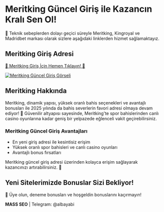 <h1>Meritking Güncel Giriş ile Kazancın Kralı Sen Ol!</h1>
<p>📢 Teknik sebeplerden dolayı geçici süreyle Meritking, Kingroyal ve Madridbet markası olarak sizlere aşağıdaki linklerden hizmet sağlamaktayız.</p>
<h2>Meritking Giriş Adresi</h2>
<p>
  <a href="https://heylink.me/bonusdunyasi/" title="Meritking Giriş Adresi">🔗 Meritking Giriş İçin Hemen Tıklayın! 🔗</a>
</p>
<p>
  <a href="https://resimlink.com/Iv2mkq4UdQL" title="ResimLink - Resim Yükle">
    <img src="https://r.resimlink.com/Iv2mkq4UdQL.jpg" alt="Meritking Güncel Giriş Görseli" title="Meritking Güncel Giriş Görseli">
  </a>
</p>
<h2>Meritking Hakkında</h2>
<p>Meritking, dinamik yapısı, yüksek oranlı bahis seçenekleri ve avantajlı bonusları ile 2025 yılında da bahis severlerin favori adresi olmaya devam ediyor! 🎰 Güvenilir altyapısı sayesinde, Meritking'te spor bahislerinden canlı casino oyunlarına kadar geniş bir yelpazede eğlenceli vakit geçirebilirsiniz.</p>
<h3>Meritking Güncel Giriş Avantajları</h3>
<ul>
  <li>En yeni giriş adresi ile kesintisiz erişim</li>
  <li>Yüksek oranlı spor bahisleri ve canlı casino oyunları</li>
  <li>Avantajlı bonus fırsatları</li>
</ul>
<p>Meritking güncel giriş adresi üzerinden kolayca erişim sağlayarak kazancınızı artırabilirsiniz. 💸</p>
<h2>Yeni Sitelerimizde Bonuslar Sizi Bekliyor!</h2>
<p>🎁 Üye olun, deneme bonusları ve hoşgeldin bonuslarını kaçırmayın!</p>
<p><strong>MASS SEO</strong> | Telegram: @albayabi</p>
